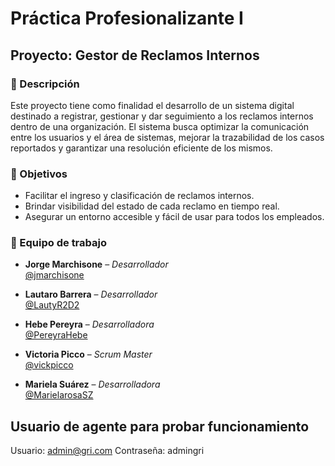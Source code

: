 # Práctica Profesionalizante I

## Proyecto: **Gestor de Reclamos Internos**

### 📌 Descripción

Este proyecto tiene como finalidad el desarrollo de un sistema digital destinado a registrar, gestionar y dar seguimiento a los reclamos internos dentro de una organización. El sistema busca optimizar la comunicación entre los usuarios y el área de sistemas, mejorar la trazabilidad de los casos reportados y garantizar una resolución eficiente de los mismos.

### 🎯 Objetivos

- Facilitar el ingreso y clasificación de reclamos internos.
- Brindar visibilidad del estado de cada reclamo en tiempo real.
- Asegurar un entorno accesible y fácil de usar para todos los empleados.

### 👥 Equipo de trabajo

- **Jorge Marchisone** – *Desarrollador*  
  [@jmarchisone](https://github.com/jmarchisone)

- **Lautaro Barrera** – *Desarrollador*  
  [@LautyR2D2](https://github.com/LautyR2D2)

- **Hebe Pereyra** – *Desarrolladora*  
  [@PereyraHebe](https://github.com/PereyraHebe)

- **Victoria Picco** – *Scrum Master*  
  [@vickpicco](https://github.com/vickpicco)

- **Mariela Suárez** – *Desarrolladora*  
  [@MarielarosaSZ](https://github.com/MarielarosaSZ)

## Usuario de agente para probar funcionamiento
Usuario: admin@gri.com
Contraseña: admingri
